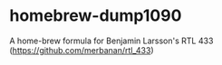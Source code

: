 homebrew-dump1090
=================

A home-brew formula for Benjamin Larsson's RTL 433 (https://github.com/merbanan/rtl_433)


